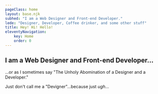 ```yaml
---
pageClass: home
layout: base.njk
subhed: "I am a Web Designer and Front-end Developer."
lede: "Designer, Developer, Coffee drinker, and some other stuff"
title: Hey! Hi! Hello!
eleventyNavigation:
    key: Home
    order: 0
---
```


## I am a Web Designer and Front-end Developer...
...or as I sometimes say "The Unholy Abomination of a Designer and a Developer."

Just don't call me a "Devigner"...because just *ugh*...